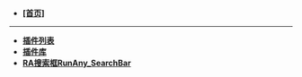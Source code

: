 - [**[首页]**](/README)
---
- [**插件列表**](/plugins/plugins-list.md)
- [**插件库**](plugins-help.md)
- [**RA搜索框RunAny_SearchBar**](plugins/runany-searchbar.md)